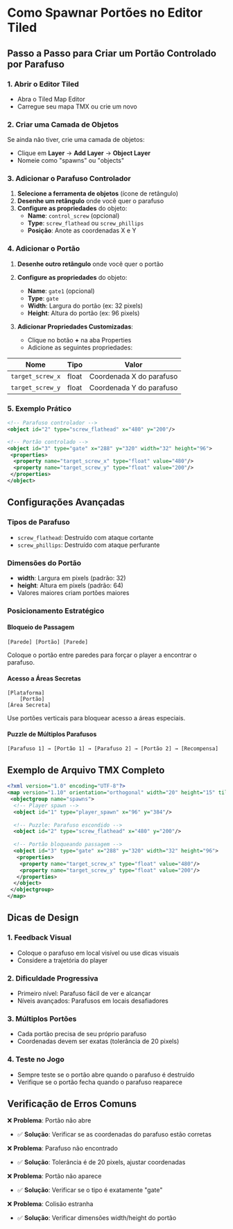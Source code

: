 # Como Spawnar Portões no Editor Tiled

## Passo a Passo para Criar um Portão Controlado por Parafuso

### 1. Abrir o Editor Tiled
- Abra o Tiled Map Editor
- Carregue seu mapa TMX ou crie um novo

### 2. Criar uma Camada de Objetos
Se ainda não tiver, crie uma camada de objetos:
- Clique em **Layer** → **Add Layer** → **Object Layer**
- Nomeie como "spawns" ou "objects"

### 3. Adicionar o Parafuso Controlador

1. **Selecione a ferramenta de objetos** (ícone de retângulo)
2. **Desenhe um retângulo** onde você quer o parafuso
3. **Configure as propriedades** do objeto:
   - **Name**: `control_screw` (opcional)
   - **Type**: `screw_flathead` ou `screw_phillips`
   - **Posição**: Anote as coordenadas X e Y

### 4. Adicionar o Portão

1. **Desenhe outro retângulo** onde você quer o portão
2. **Configure as propriedades** do objeto:
   - **Name**: `gate1` (opcional)
   - **Type**: `gate`
   - **Width**: Largura do portão (ex: 32 pixels)
   - **Height**: Altura do portão (ex: 96 pixels)

3. **Adicionar Propriedades Customizadas**:
   - Clique no botão **+** na aba Properties
   - Adicione as seguintes propriedades:

| Nome | Tipo | Valor |
|------|------|-------|
| `target_screw_x` | float | Coordenada X do parafuso |
| `target_screw_y` | float | Coordenada Y do parafuso |

### 5. Exemplo Prático

```xml
<!-- Parafuso controlador -->
<object id="2" type="screw_flathead" x="480" y="200"/>

<!-- Portão controlado -->
<object id="3" type="gate" x="288" y="320" width="32" height="96">
 <properties>
  <property name="target_screw_x" type="float" value="480"/>
  <property name="target_screw_y" type="float" value="200"/>
 </properties>
</object>
```

## Configurações Avançadas

### Tipos de Parafuso
- `screw_flathead`: Destruído com ataque cortante
- `screw_phillips`: Destruído com ataque perfurante

### Dimensões do Portão
- **width**: Largura em pixels (padrão: 32)
- **height**: Altura em pixels (padrão: 64)
- Valores maiores criam portões maiores

### Posicionamento Estratégico

#### Bloqueio de Passagem
```
[Parede] [Portão] [Parede]
```
Coloque o portão entre paredes para forçar o player a encontrar o parafuso.

#### Acesso a Áreas Secretas
```
[Plataforma]
    [Portão]
[Área Secreta]
```
Use portões verticais para bloquear acesso a áreas especiais.

#### Puzzle de Múltiplos Parafusos
```
[Parafuso 1] → [Portão 1] → [Parafuso 2] → [Portão 2] → [Recompensa]
```

## Exemplo de Arquivo TMX Completo

```xml
<?xml version="1.0" encoding="UTF-8"?>
<map version="1.10" orientation="orthogonal" width="20" height="15" tilewidth="32" tileheight="32">
 <objectgroup name="spawns">
  <!-- Player spawn -->
  <object id="1" type="player_spawn" x="96" y="384"/>
  
  <!-- Puzzle: Parafuso escondido -->
  <object id="2" type="screw_flathead" x="480" y="200"/>
  
  <!-- Portão bloqueando passagem -->
  <object id="3" type="gate" x="288" y="320" width="32" height="96">
   <properties>
    <property name="target_screw_x" type="float" value="480"/>
    <property name="target_screw_y" type="float" value="200"/>
   </properties>
  </object>
 </objectgroup>
</map>
```

## Dicas de Design

### 1. **Feedback Visual**
- Coloque o parafuso em local visível ou use dicas visuais
- Considere a trajetória do player

### 2. **Dificuldade Progressiva**
- Primeiro nível: Parafuso fácil de ver e alcançar
- Níveis avançados: Parafusos em locais desafiadores

### 3. **Múltiplos Portões**
- Cada portão precisa de seu próprio parafuso
- Coordenadas devem ser exatas (tolerância de 20 pixels)

### 4. **Teste no Jogo**
- Sempre teste se o portão abre quando o parafuso é destruído
- Verifique se o portão fecha quando o parafuso reaparece

## Verificação de Erros Comuns

❌ **Problema**: Portão não abre
- ✅ **Solução**: Verificar se as coordenadas do parafuso estão corretas

❌ **Problema**: Parafuso não encontrado
- ✅ **Solução**: Tolerância é de 20 pixels, ajustar coordenadas

❌ **Problema**: Portão não aparece
- ✅ **Solução**: Verificar se o tipo é exatamente "gate"

❌ **Problema**: Colisão estranha
- ✅ **Solução**: Verificar dimensões width/height do portão

